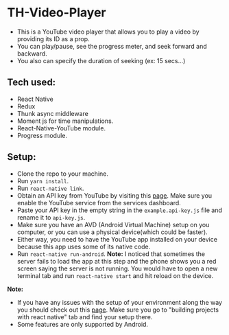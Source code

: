# TH-Video-Player

* This is a YouTube video player that allows you to play a video by providing its ID as a prop.
* You can play/pause, see the progress meter, and seek forward and backward.
* You also can specify the duration of seeking (ex: 15 secs...)

## Tech used:
* React Native
* Redux
* Thunk async middleware
* Moment js for time manipulations.
* React-Native-YouTube module.
* Progress module.

## Setup:
* Clone the repo to your machine.
* Run `yarn install`.
* Run `react-native link`.
* Obtain an API key from YouTube by visiting this [page](https://developers.google.com/youtube/registering_an_application). Make sure you enable the YouTube service from the services dashboard.
* Paste your API key in the empty string in the `example.api-key.js` file and rename it to `api-key.js`.
* Make sure you have an AVD (Android Virtual Machine) setup on you computer, or you can use a physical device(which could be faster).
* Either way, you need to have the YouTube app installed on your device because this app uses some of its native code.
* Run `react-native run-android`. **Note:** I noticed that sometimes the server fails to load the app at this step and the phone shows you a red screen saying the server is not running. You would have to open a new terminal tab and run `react-native start` and hit reload on the device.  

**Note:** 
* If you have any issues with the setup of your environment along the way you should check out this [page](https://facebook.github.io/react-native/docs/getting-started.html). Make sure you go to "building projects with react native" tab and find your setup there. 
* Some features are only supported by Android.